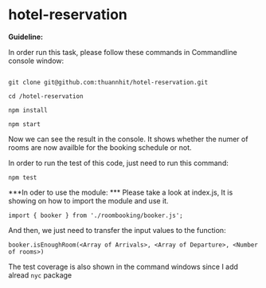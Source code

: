 # hotel-reservation

**Guideline:** 

In order run this task, please follow these commands in Commandline console window:

```

git clone git@github.com:thuannhit/hotel-reservation.git

cd /hotel-reservation

npm install

npm start

```

Now we can see the result in the console. It shows whether the numer of rooms are now availble for the booking schedule or not.

In order to run the test of this code, just need to run this command:

```
npm test
```

***In oder to use the module: ***
Please take a look at index.js, It is showing on how to import the module and use it.

```
import { booker } from './roombooking/booker.js';
```
And then, we just need to transfer the input values to the function:
```
booker.isEnoughRoom(<Array of Arrivals>, <Array of Departure>, <Number of rooms>)
```

The test coverage is also shown in the command windows since I add alread ```nyc``` package
